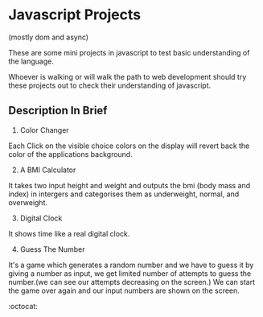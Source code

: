 # Javascript Projects
\(mostly dom and async\)

These are some mini projects in javascript to test basic understanding of the language.

Whoever is walking or will walk the path to web development should try these projects out to check their understanding of javascript.

## Description In Brief

1. Color Changer

Each Click on the visible choice colors on the display will revert back the color of the applications background.

2. A BMI Calculator

It takes two input height and weight and outputs the bmi \(body mass and index\) in intergers and categorises them as underweight, normal, and overweight.

3. Digital Clock

It shows time like a real digital clock.

4. Guess The Number

It's a game which generates a random number and we have to guess it by giving a number as input, we get limited number of attempts to guess the number.\(we can see our attempts decreasing on the screen.\)
We can start the game over again and our input numbers are shown on the screen.

:octocat: